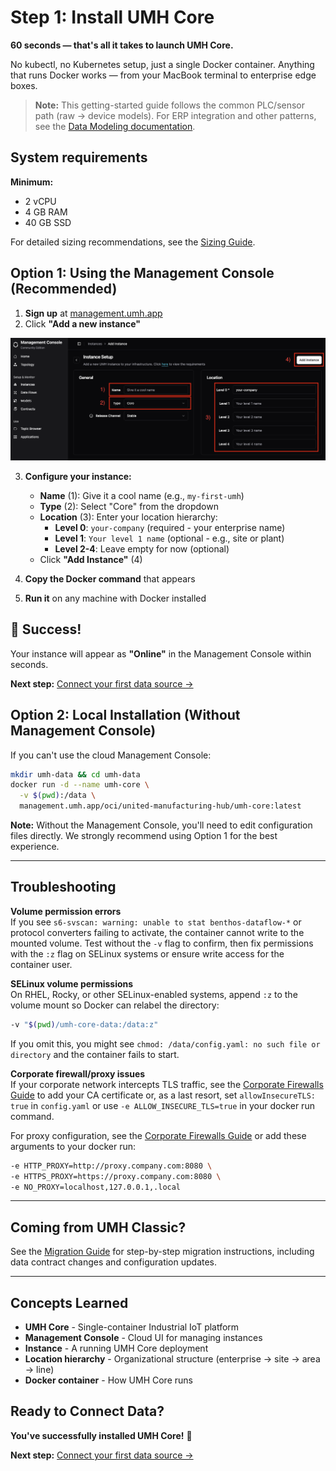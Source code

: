 # Step 1: Install UMH Core

**60 seconds — that's all it takes to launch UMH Core.**

No kubectl, no Kubernetes setup, just a single Docker container. Anything that runs Docker works — from your MacBook terminal to enterprise edge boxes.

> **Note:** This getting-started guide follows the common PLC/sensor path (raw → device models). For ERP integration and other patterns, see the [Data Modeling documentation](../usage/data-modeling/).

## System requirements

**Minimum:**

* 2 vCPU
* 4 GB RAM
* 40 GB SSD

For detailed sizing recommendations, see the [Sizing Guide](../production/sizing-guide.md).

## Option 1: Using the Management Console (Recommended)

1. **Sign up** at [management.umh.app](https://management.umh.app)
2. Click **"Add a new instance"**

![Instance setup screen](./images/instance-setup.png)

3. **Configure your instance:**
   - **Name** (1): Give it a cool name (e.g., `my-first-umh`)
   - **Type** (2): Select "Core" from the dropdown
   - **Location** (3): Enter your location hierarchy:
     - **Level 0**: `your-company` (required - your enterprise name)
     - **Level 1**: `Your level 1 name` (optional - e.g., site or plant)
     - **Level 2-4**: Leave empty for now (optional)
   - Click **"Add Instance"** (4)

4. **Copy the Docker command** that appears
5. **Run it** on any machine with Docker installed

## 🎉 Success!

Your instance will appear as **"Online"** in the Management Console within seconds.

**Next step:** [Connect your first data source →](1-connect-data.md)

## Option 2: Local Installation (Without Management Console)

If you can't use the cloud Management Console:

```bash
mkdir umh-data && cd umh-data
docker run -d --name umh-core \
  -v $(pwd):/data \
  management.umh.app/oci/united-manufacturing-hub/umh-core:latest
```

**Note:** Without the Management Console, you'll need to edit configuration files directly. We strongly recommend using Option 1 for the best experience.

---

## Troubleshooting

**Volume permission errors**  
If you see `s6-svscan: warning: unable to stat benthos-dataflow-*` or protocol converters failing to activate, the container cannot write to the mounted volume. Test without the `-v` flag to confirm, then fix permissions with the `:z` flag on SELinux systems or ensure write access for the container user.

**SELinux volume permissions**  
On RHEL, Rocky, or other SELinux-enabled systems, append `:z` to the volume mount so Docker can relabel the directory:

```bash
-v "$(pwd)/umh-core-data:/data:z"
```

If you omit this, you might see `chmod: /data/config.yaml: no such file or directory` and the container fails to start.

**Corporate firewall/proxy issues**  
If your corporate network intercepts TLS traffic, see the [Corporate Firewalls Guide](../production/corporate-firewalls.md) to add your CA certificate or, as a last resort, set `allowInsecureTLS: true` in `config.yaml` or use `-e ALLOW_INSECURE_TLS=true` in your docker run command.

For proxy configuration, see the [Corporate Firewalls Guide](../production/corporate-firewalls.md) or add these arguments to your docker run:

```bash
-e HTTP_PROXY=http://proxy.company.com:8080 \
-e HTTPS_PROXY=https://proxy.company.com:8080 \
-e NO_PROXY=localhost,127.0.0.1,.local
```

---

## Coming from UMH Classic?

See the [Migration Guide](../production/migration-from-classic.md) for step-by-step migration instructions, including data contract changes and configuration updates.

---

## Concepts Learned

- **UMH Core** - Single-container Industrial IoT platform
- **Management Console** - Cloud UI for managing instances
- **Instance** - A running UMH Core deployment
- **Location hierarchy** - Organizational structure (enterprise → site → area → line)
- **Docker container** - How UMH Core runs

## Ready to Connect Data?

**You've successfully installed UMH Core!** 🚀

**Next step:** [Connect your first data source →](1-connect-data.md)
